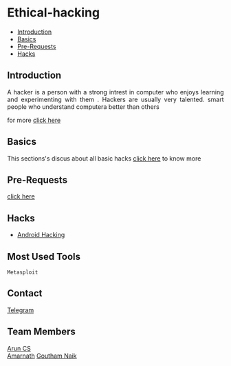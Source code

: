 # Ethical-hacking

- [Introduction](#introduction)
- [Basics](#basics)
- [Pre-Requests](#pre-requests)
- [Hacks](#hacks)

## Introduction 
   <p align="justify"> 
      A hacker is a person with a strong intrest in computer who enjoys learning and experimenting with them . Hackers are usually very talented. smart people who understand computera better than others 
   </p>


for more [click here](https://github.com/aruncs31s/ethical-hacking/tree/main/Introduction)

## Basics 
This sections's discus about all basic hacks
[click here](https://github.com/aruncs31s/ethical-hacking/tree/main/Basics) to know more 

## Pre-Requests

[click here](https://github.com/aruncs31s/ethical-hacking/tree/main/Pre-Requests)


## Hacks
- [Android Hacking](https://github.com/aruncs31s/ethical-hacking/tree/main/android-hacking)

## Most Used Tools 

`Metasploit`

## Contact

[Telegram](https://t.me/+mqL4fZrUtEw0MjJl)

## Team Members

[Arun CS](https://github.com/aruncs31s/
)
</br>
[Amarnath](https://github.com/amarnath749)
[Goutham Naik](https://github.com/Gouthamexe)
